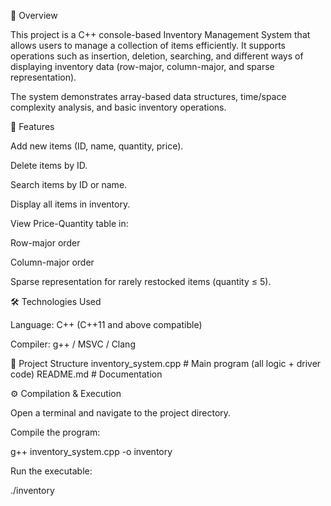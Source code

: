 📌 Overview

This project is a C++ console-based Inventory Management System that allows users to manage a collection of items efficiently.
It supports operations such as insertion, deletion, searching, and different ways of displaying inventory data (row-major, column-major, and sparse representation).

The system demonstrates array-based data structures, time/space complexity analysis, and basic inventory operations.

🚀 Features

Add new items (ID, name, quantity, price).

Delete items by ID.

Search items by ID or name.

Display all items in inventory.

View Price-Quantity table in:

Row-major order

Column-major order

Sparse representation for rarely restocked items (quantity ≤ 5).

🛠️ Technologies Used

Language: C++ (C++11 and above compatible)

Compiler: g++ / MSVC / Clang

📂 Project Structure
inventory_system.cpp   # Main program (all logic + driver code)
README.md              # Documentation

⚙️ Compilation & Execution

Open a terminal and navigate to the project directory.

Compile the program:

g++ inventory_system.cpp -o inventory


Run the executable:

./inventory
